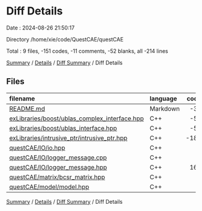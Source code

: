 # Diff Details

Date : 2024-08-26 21:50:17

Directory /home/xie/code/QuestCAE/questCAE

Total : 9 files,  -151 codes, -11 comments, -52 blanks, all -214 lines

[Summary](results.md) / [Details](details.md) / [Diff Summary](diff.md) / Diff Details

## Files
| filename | language | code | comment | blank | total |
| :--- | :--- | ---: | ---: | ---: | ---: |
| [README.md](/README.md) | Markdown | -32 | 0 | -34 | -66 |
| [exLibraries/boost/ublas_complex_interface.hpp](/exLibraries/boost/ublas_complex_interface.hpp) | C++ | -51 | -6 | -12 | -69 |
| [exLibraries/boost/ublas_interface.hpp](/exLibraries/boost/ublas_interface.hpp) | C++ | -54 | -6 | -16 | -76 |
| [exLibraries/intrusive_ptr/intrusive_ptr.hpp](/exLibraries/intrusive_ptr/intrusive_ptr.hpp) | C++ | -182 | -4 | -52 | -238 |
| [questCAE/IO/io.hpp](/questCAE/IO/io.hpp) | C++ | 0 | 0 | -1 | -1 |
| [questCAE/IO/logger_message.cpp](/questCAE/IO/logger_message.cpp) | C++ | 0 | 0 | 1 | 1 |
| [questCAE/IO/logger_message.hpp](/questCAE/IO/logger_message.hpp) | C++ | 168 | 5 | 64 | 237 |
| [questCAE/matrix/bcsr_matrix.hpp](/questCAE/matrix/bcsr_matrix.hpp) | C++ | 0 | 0 | -1 | -1 |
| [questCAE/model/model.hpp](/questCAE/model/model.hpp) | C++ | 0 | 0 | -1 | -1 |

[Summary](results.md) / [Details](details.md) / [Diff Summary](diff.md) / Diff Details